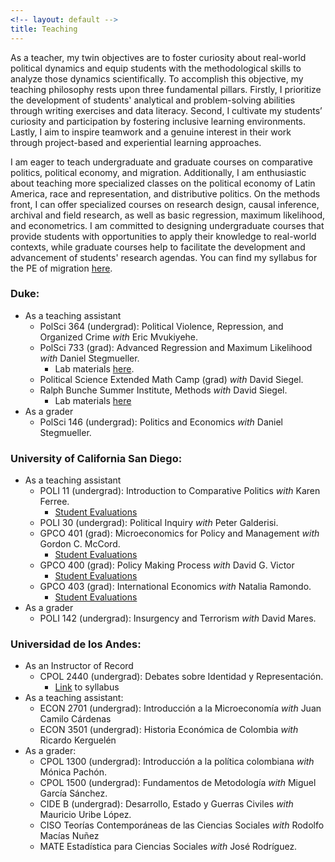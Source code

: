 ```yaml
---
<!-- layout: default -->
title: Teaching
---
```


As a teacher, my twin objectives are to foster curiosity about real-world political dynamics and equip students with the methodological skills to analyze those dynamics scientifically. To accomplish this objective, my teaching philosophy rests upon three fundamental pillars. Firstly, I prioritize the development of students' analytical and problem-solving abilities through writing exercises and data literacy. Second, I cultivate my students’ curiosity and participation by fostering inclusive learning environments. Lastly, I aim to inspire teamwork and a genuine interest in their work through project-based and experiential learning approaches.

I am eager to teach undergraduate and graduate courses on comparative politics, political economy, and migration. Additionally, I am enthusiastic about teaching more specialized classes on the political economy of Latin America, race and representation, and distributive politics. On the methods front, I can offer specialized courses on research design, causal inference, archival and field research, as well as basic regression, maximum likelihood, and econometrics. I am committed to designing undergraduate courses that provide students with opportunities to apply their knowledge to real-world contexts, while graduate courses help to facilitate the development and advancement of students' research agendas. You can find my syllabus for the PE of migration [here](https://www.dropbox.com/scl/fi/5gllbe6mpimizw4pdyr6o/Sample-Syllabus.pdf?rlkey=59hwd9l0tpfwus9i8y21msyta&dl=0).

### Duke:
  - As a teaching assistant
    - PolSci 364 (undergrad): Political Violence, Repression, and Organized Crime *with* Eric Mvukiyehe.
    - PolSci 733 (grad): Advanced Regression and Maximum Likelihood *with* Daniel Stegmueller.
        - Lab materials [here](https://github.com/sanmavicha/MLE_Lab).
    - Political Science Extended Math Camp (grad) *with* David Siegel.
    - Ralph Bunche Summer Institute, Methods *with* David Siegel.
        - Lab materials [here](https://github.com/sanmavicha/RBSI)
  - As a grader
    - PolSci 146 (undergrad): Politics and Economics *with* Daniel Stegmueller.

### University of California San Diego:
  - As a teaching assistant
    - POLI 11 (undergrad): Introduction to Comparative Politics *with* Karen Ferree.
        - [Student Evaluations](https://www.dropbox.com/s/p7o6fi1ycdfvv87/Evaluation%20Results%20_%20Intro%20Comp%20Pol.pdf?dl=0)
    - POLI 30 (undergrad): Political Inquiry *with* Peter Galderisi.
    - GPCO 401 (grad): Microeconomics for Policy and Management *with* Gordon C. McCord.
        - [Student Evaluations](https://www.dropbox.com/s/vz1u7dz69uulsgd/Evaluation%20Results%20_%20Micro.pdf?dl=0)
    - GPCO 400 (grad): Policy Making Process *with* David G. Victor
        - [Student Evaluations](https://www.dropbox.com/s/u4qk9623vcrlo3g/Evaluation%20Results%20_%20PMP.pdf?dl=0)
    - GPCO 403 (grad): International Economics *with* Natalia Ramondo.
        - [Student Evaluations](https://www.dropbox.com/s/hladsqqd7fj3tkd/Evaluation%20Results%20_%20Inal_Econ.pdf?dl=0)
  - As a grader
    - POLI 142 (undergrad): Insurgency and Terrorism *with* David Mares.

### Universidad de los Andes:
  - As an Instructor of Record
    - CPOL 2440 (undergrad): Debates sobre Identidad y Representación.
      - [Link](https://www.dropbox.com/s/gcvriz5y927hwso/Programa%20Identidad%2C%20Representaci%C3%B3n%20y%20Congreso.pdf?dl=0) to syllabus
  - As a teaching assistant:
    - ECON 2701 (undergrad): Introducción a la Microeconomía *with* Juan Camilo Cárdenas
    - ECON 3501 (undergrad): Historia Económica de Colombia *with* Ricardo Kerguelén
  - As a grader:
    - CPOL 1300 (undergrad): Introducción a la política colombiana *with* Mónica Pachón.
    - CPOL 1500 (undergrad): Fundamentos de Metodología *with* Miguel García Sánchez.
    - CIDE B (undergrad): Desarrollo, Estado y Guerras Civiles *with* Mauricio Uribe López.
    - CISO Teorías Contemporáneas de las Ciencias Sociales *with* Rodolfo Macías Nuñez
    - MATE Estadística para Ciencias Sociales *with* José Rodríguez.
